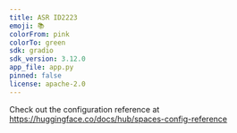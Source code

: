 ```yaml
---
title: ASR ID2223
emoji: 📚
colorFrom: pink
colorTo: green
sdk: gradio
sdk_version: 3.12.0
app_file: app.py
pinned: false
license: apache-2.0
---
```


Check out the configuration reference at https://huggingface.co/docs/hub/spaces-config-reference
